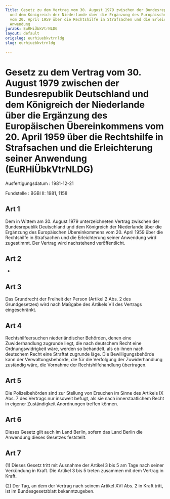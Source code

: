 ```yaml
---
Title: Gesetz zu dem Vertrag vom 30. August 1979 zwischen der Bundesrepublik Deutschland
  und dem Königreich der Niederlande über die Ergänzung des Europäischen Übereinkommens
  vom 20. April 1959 über die Rechtshilfe in Strafsachen und die Erleichterung seiner
  Anwendung
jurabk: EuRHiÜbkVtrNLDG
layout: default
origslug: eurhiuebkvtrnldg
slug: eurhiuebkvtrnldg

---
```


# Gesetz zu dem Vertrag vom 30. August 1979 zwischen der Bundesrepublik Deutschland und dem Königreich der Niederlande über die Ergänzung des Europäischen Übereinkommens vom 20. April 1959 über die Rechtshilfe in Strafsachen und die Erleichterung seiner Anwendung (EuRHiÜbkVtrNLDG)

Ausfertigungsdatum
:   1981-12-21

Fundstelle
:   BGBl II: 1981, 1158



## Art 1

Dem in Wittem am 30. August 1979 unterzeichneten Vertrag zwischen der
Bundesrepublik Deutschland und dem Königreich der Niederlande über die
Ergänzung des Europäischen Übereinkommens vom 20. April 1959 über die
Rechtshilfe in Strafsachen und die Erleichterung seiner Anwendung wird
zugestimmt. Der Vertrag wird nachstehend veröffentlicht.


## Art 2

-


## Art 3

Das Grundrecht der Freiheit der Person (Artikel 2 Abs. 2 des
Grundgesetzes) wird nach Maßgabe des Artikels VII des Vertrags
eingeschränkt.


## Art 4

Rechtshilfeersuchen niederländischer Behörden, denen eine
Zuwiderhandlung zugrunde liegt, die nach deutschem Recht eine
Ordnungswidrigkeit wäre, werden so behandelt, als ob ihnen nach
deutschem Recht eine Straftat zugrunde läge. Die Bewilligungsbehörde
kann der Verwaltungsbehörde, die für die Verfolgung der
Zuwiderhandlung zuständig wäre, die Vornahme der Rechtshilfehandlung
übertragen.


## Art 5

Die Polizeibehörden sind zur Stellung von Ersuchen im Sinne des
Artikels IX Abs. 7 des Vertrags nur insoweit befugt, als sie nach
innerstaatlichem Recht in eigener Zuständigkeit Anordnungen treffen
können.


## Art 6

Dieses Gesetz gilt auch im Land Berlin, sofern das Land Berlin die
Anwendung dieses Gesetzes feststellt.


## Art 7

(1) Dieses Gesetz tritt mit Ausnahme der Artikel 3 bis 5 am Tage nach
seiner Verkündung in Kraft. Die Artikel 3 bis 5 treten zusammen mit
dem Vertrag in Kraft.

(2) Der Tag, an dem der Vertrag nach seinem Artikel XVI Abs. 2 in
Kraft tritt, ist im Bundesgesetzblatt bekanntzugeben.

